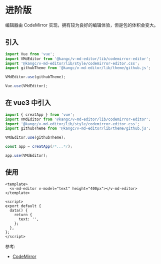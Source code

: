 # 进阶版

编辑器由 CodeMirror 实现，拥有较为良好的编辑体验，但是包的体积会变大。

<ClientOnly>
  <codemirror-editor />
</ClientOnly>

## 引入

```js
import Vue from 'vue';
import VMdEditor from '@kangc/v-md-editor/lib/codemirror-editor';
import '@kangc/v-md-editor/lib/style/codemirror-editor.css';
import githubTheme from '@kangc/v-md-editor/lib/theme/github.js';

VMdEditor.use(githubTheme);

Vue.use(VMdEditor);
```

## 在 vue3 中引入

```js
import { creatApp } from 'vue';
import VMdEditor from '@kangc/v-md-editor/lib/codemirror-editor';
import '@kangc/v-md-editor/lib/style/codemirror-editor.css';
import githubTheme from '@kangc/v-md-editor/lib/theme/github.js';

VMdEditor.use(githubTheme);

const app = creatApp(/*...*/);

app.use(VMdEditor);
```

## 使用

```vue
<template>
  <v-md-editor v-model="text" height="400px"></v-md-editor>
</template>

<script>
export default {
  data() {
    return {
      text: '',
    };
  },
};
</script>
```

参考:

- [CodeMirror](https://codemirror.net/)
